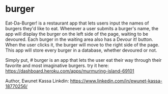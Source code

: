 # burger
Eat-Da-Burger! is a restaurant app that lets users input the names of burgers they'd like to eat. Whenever a user submits a burger's name, the app will display the burger on the left side of the page, waiting to be devoured. Each burger in the waiting area also has a Devour it! button. When the user clicks it, the burger will move to the right side of the page. This app will store every burger in a database, whether devoured or not.
 
Simply put, # burger is an app that lets the user eat their way through their favorite and most imaginative burgers.
try it here: https://dashboard.heroku.com/apps/murmuring-island-69101

Author,
Ewunet Kassa
Linkdin: https://www.linkedin.com/in/ewunet-kassa-18770256/
